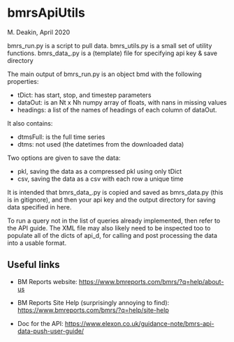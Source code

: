 # bmrsApiUtils
M. Deakin, April 2020

bmrs_run.py is a script to pull data.
bmrs_utils.py is a small set of utility functions.
bmrs_data_.py is a (template) file for specifying api key & save directory

The main output of bmrs_run.py is an object bmd with the following properties:
- tDict: has start, stop, and timestep parameters
- dataOut: is an Nt x Nh numpy array of floats, with nans in missing values
- headings: a list of the names of headings of each column of dataOut.

It also contains:
- dtmsFull: is the full time series
- dtms: not used (the datetimes from the downloaded data)

Two options are given to save the data:
- pkl, saving the data as a compressed pkl using only tDict
- csv, saving the data as a csv with each row a unique time

It is intended that bmrs_data_.py is copied and saved as bmrs_data.py (this 
is in gitignore), and then your api key and the output directory for saving
data specified in here.

To run a query not in the list of queries already implemented, then refer
to the API guide. The XML file may also likely need to be inspected too to
populate all of the dicts of api_d, for calling and post processing the data
into a usable format.


Useful links
-----
- BM Reports website:
https://www.bmreports.com/bmrs/?q=help/about-us

- BM Reports Site Help (surprisingly annoying to find):
https://www.bmreports.com/bmrs/?q=help/site-help

- Doc for the API:
https://www.elexon.co.uk/guidance-note/bmrs-api-data-push-user-guide/
